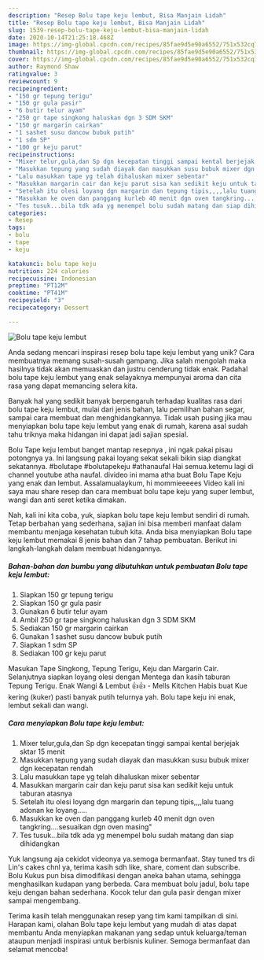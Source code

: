 ```yaml
---
description: "Resep Bolu tape keju lembut, Bisa Manjain Lidah"
title: "Resep Bolu tape keju lembut, Bisa Manjain Lidah"
slug: 1539-resep-bolu-tape-keju-lembut-bisa-manjain-lidah
date: 2020-10-14T21:25:18.468Z
image: https://img-global.cpcdn.com/recipes/85fae9d5e90a6552/751x532cq70/bolu-tape-keju-lembut-foto-resep-utama.jpg
thumbnail: https://img-global.cpcdn.com/recipes/85fae9d5e90a6552/751x532cq70/bolu-tape-keju-lembut-foto-resep-utama.jpg
cover: https://img-global.cpcdn.com/recipes/85fae9d5e90a6552/751x532cq70/bolu-tape-keju-lembut-foto-resep-utama.jpg
author: Raymond Shaw
ratingvalue: 3
reviewcount: 9
recipeingredient:
- "150 gr tepung terigu"
- "150 gr gula pasir"
- "6 butir telur ayam"
- "250 gr tape singkong haluskan dgn 3 SDM SKM"
- "150 gr margarin cairkan"
- "1 sashet susu dancow bubuk putih"
- "1 sdm SP"
- "100 gr keju parut"
recipeinstructions:
- "Mixer telur,gula,dan Sp dgn kecepatan tinggi sampai kental berjejak sktar 15 menit"
- "Masukkan tepung yang sudah diayak dan masukkan susu bubuk mixer dgn kecepatan rendah"
- "Lalu masukkan tape yg telah dihaluskan mixer sebentar"
- "Masukkan margarin cair dan keju parut sisa kan sedikit keju untuk taburan atasnya"
- "Setelah itu olesi loyang dgn margarin dan tepung tipis,,,,lalu tuang adonan ke loyang....."
- "Masukkan ke oven dan panggang kurleb 40 menit dgn oven tangkring....sesuaikan dgn oven masing&#34;"
- "Tes tusuk...bila tdk ada yg menempel bolu sudah matang dan siap dihidangkan"
categories:
- Resep
tags:
- bolu
- tape
- keju

katakunci: bolu tape keju 
nutrition: 224 calories
recipecuisine: Indonesian
preptime: "PT12M"
cooktime: "PT41M"
recipeyield: "3"
recipecategory: Dessert

---
```



![Bolu tape keju lembut](https://img-global.cpcdn.com/recipes/85fae9d5e90a6552/751x532cq70/bolu-tape-keju-lembut-foto-resep-utama.jpg)

Anda sedang mencari inspirasi resep bolu tape keju lembut yang unik? Cara membuatnya memang susah-susah gampang. Jika salah mengolah maka hasilnya tidak akan memuaskan dan justru cenderung tidak enak. Padahal bolu tape keju lembut yang enak selayaknya mempunyai aroma dan cita rasa yang dapat memancing selera kita.

Banyak hal yang sedikit banyak berpengaruh terhadap kualitas rasa dari bolu tape keju lembut, mulai dari jenis bahan, lalu pemilihan bahan segar, sampai cara membuat dan menghidangkannya. Tidak usah pusing jika mau menyiapkan bolu tape keju lembut yang enak di rumah, karena asal sudah tahu triknya maka hidangan ini dapat jadi sajian spesial.

Bolu Tape keju lembut banget mantap resepnya , ini ngak pakai pisau potongnya ya. Ini langsung pakai loyang sekat sekali bikin siap diangkat sekatannya. #bolutape #bolutapekeju #athanaufal Hai semua.ketemu lagi di channel youtube atha naufal. divideo ini mama atha buat Bolu Tape Keju yang enak dan lembut. Assalamualaykum, hi mommieeeees Video kali ini saya mau share resep dan cara membuat bolu tape keju yang super lembut, wangi dan anti seret ketika dimakan.


Nah, kali ini kita coba, yuk, siapkan bolu tape keju lembut sendiri di rumah. Tetap berbahan yang sederhana, sajian ini bisa memberi manfaat dalam membantu menjaga kesehatan tubuh kita. Anda bisa menyiapkan Bolu tape keju lembut memakai 8 jenis bahan dan 7 tahap pembuatan. Berikut ini langkah-langkah dalam membuat hidangannya.

<!--inarticleads1-->

##### Bahan-bahan dan bumbu yang dibutuhkan untuk pembuatan Bolu tape keju lembut:

1. Siapkan 150 gr tepung terigu
1. Siapkan 150 gr gula pasir
1. Gunakan 6 butir telur ayam
1. Ambil 250 gr tape singkong haluskan dgn 3 SDM SKM
1. Sediakan 150 gr margarin cairkan
1. Gunakan 1 sashet susu dancow bubuk putih
1. Siapkan 1 sdm SP
1. Sediakan 100 gr keju parut


Masukan Tape Singkong, Tepung Terigu, Keju dan Margarin Cair. Selanjutnya siapkan loyang olesi dengan Mentega dan kasih taburan Tepung Terigu. Enak Wangi &amp; Lembut 👍👍 - Mells Kitchen Habis buat Kue kering (kuker) pasti banyak putih telurnya yah. Bolu tape keju ini enak, lembut sekali dan wangi. 

<!--inarticleads2-->

##### Cara menyiapkan Bolu tape keju lembut:

1. Mixer telur,gula,dan Sp dgn kecepatan tinggi sampai kental berjejak sktar 15 menit
1. Masukkan tepung yang sudah diayak dan masukkan susu bubuk mixer dgn kecepatan rendah
1. Lalu masukkan tape yg telah dihaluskan mixer sebentar
1. Masukkan margarin cair dan keju parut sisa kan sedikit keju untuk taburan atasnya
1. Setelah itu olesi loyang dgn margarin dan tepung tipis,,,,lalu tuang adonan ke loyang.....
1. Masukkan ke oven dan panggang kurleb 40 menit dgn oven tangkring....sesuaikan dgn oven masing&#34;
1. Tes tusuk...bila tdk ada yg menempel bolu sudah matang dan siap dihidangkan


Yuk langsung aja cekidot videonya ya.semoga bermanfaat. Stay tuned trs di Lin&#39;s cakes chnl ya, terima kasih sdh like, share, coment dan subscribe. Bolu Kukus pun bisa dimodifikasi dengan aneka bahan utama, sehingga menghasilkan kudapan yang berbeda. Cara membuat bolu jadul, bolu tape keju dengan bahan sederhana. Kocok telur dan gula pasir dengan mixer sampai mengembang. 

Terima kasih telah menggunakan resep yang tim kami tampilkan di sini. Harapan kami, olahan Bolu tape keju lembut yang mudah di atas dapat membantu Anda menyiapkan makanan yang sedap untuk keluarga/teman ataupun menjadi inspirasi untuk berbisnis kuliner. Semoga bermanfaat dan selamat mencoba!
